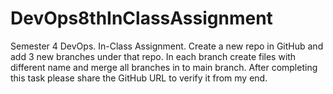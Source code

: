 # DevOps8thInClassAssignment
Semester 4 DevOps. In-Class Assignment.
Create a new repo in GitHub and add 3 new branches under that repo. In each branch create files with different name and merge all branches in to main branch. 
After completing this task please share the GitHub URL to verify it from my end. 
